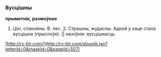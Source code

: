 ### Вусцішны
**прыметнік, размоўнае**

1. Ціхі, спакойны. В. лес. 2. Страшны, жудасны. Адной у хаце стала вусцішна (прыслоўе). || назоўнік: вусцішнасць.

<a rel="author">[http://rv-blr.com/](http://rv-blr.com/slounik.jsp?letterId=0&maskId=0&pageId=557)</a>
